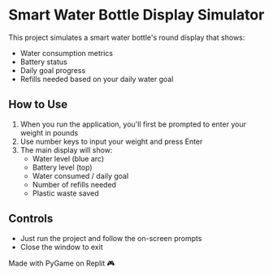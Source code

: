# Smart Water Bottle Display Simulator

This project simulates a smart water bottle's round display that shows:
- Water consumption metrics
- Battery status
- Daily goal progress
- Refills needed based on your daily water goal

## How to Use
1. When you run the application, you'll first be prompted to enter your weight in pounds
2. Use number keys to input your weight and press Enter
3. The main display will show:
   - Water level (blue arc)
   - Battery level (top)
   - Water consumed / daily goal
   - Number of refills needed
   - Plastic waste saved

## Controls
- Just run the project and follow the on-screen prompts
- Close the window to exit

Made with PyGame on Replit 🎮
